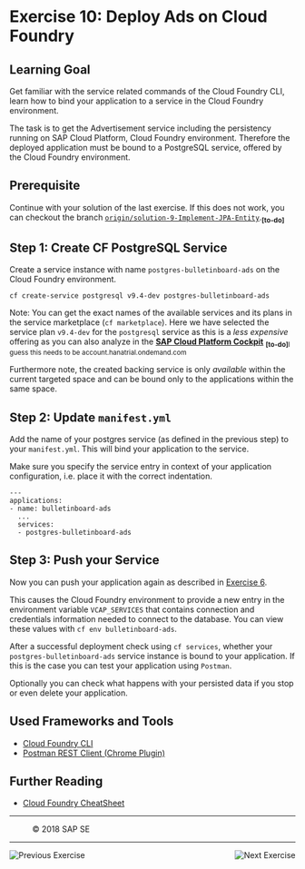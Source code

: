 Exercise 10: Deploy Ads on Cloud Foundry
=======================================
## Learning Goal
Get familiar with the service related commands of the Cloud Foundry CLI, learn how to bind your application to a service in the Cloud Foundry environment.

The task is to get the Advertisement service including the persistency running on SAP Cloud Platform, Cloud Foundry environment. Therefore the deployed application must be bound to a PostgreSQL service, offered by the Cloud Foundry environment.

## Prerequisite
Continue with your solution of the last exercise. If this does not work, you can checkout the branch [`origin/solution-9-Implement-JPA-Entity`](https://github.wdf.sap.corp/cc-java/cc-bulletinboard-ads-spring-webmvc/tree/solution-9-Implement-JPA-Entity).<sub><b>[to-do]</b></sub>

## Step 1: Create CF PostgreSQL Service
Create a service instance with name `postgres-bulletinboard-ads` on the Cloud Foundry environment. 

```
cf create-service postgresql v9.4-dev postgres-bulletinboard-ads
```

Note: You can get the exact names of the available services and its plans in the service marketplace (`cf marketplace`). Here we have selected the service plan `v9.4-dev` for the `postgresql` service as this is a *less expensive* offering as you can also analyze in the [**SAP Cloud Platform Cockpit**](https://account.int.sap.hana.ondemand.com/cockpit#/home/overview) <sub><b>[to-do]</b>I guess this needs to be account.hanatrial.ondemand.com</sub>

Furthermore note, the created backing service is only *available* within the current targeted space and can be bound only to the applications within the same space.

## Step 2: Update `manifest.yml`
Add the name of your postgres service (as defined in the previous step) to your `manifest.yml`. This will bind your application to the service.

Make sure you specify the service entry in context of your application configuration, i.e. place it with the correct indentation.

```
---
applications:
- name: bulletinboard-ads
  ...
  services:
  - postgres-bulletinboard-ads
```

## Step 3: Push your Service
Now you can push your application again as described in [Exercise 6](../CloudFoundryBasics/Exercise_6_DeployAdsOnCloudFoundry.md).

This causes the Cloud Foundry environment to provide a new entry in the environment variable `VCAP_SERVICES` that contains connection and credentials information needed to connect to the database. You can view these values with `cf env bulletinboard-ads`.

After a successful deployment check using `cf services`, whether your `postgres-bulletinboard-ads` service instance is bound to your application. If this is the case you can test your application using `Postman`. 

Optionally you can check what happens with your persisted data if you stop or even delete your application.

## Used Frameworks and Tools
- [Cloud Foundry CLI](https://github.com/cloudfoundry/cli)
- [Postman REST Client (Chrome Plugin)](https://chrome.google.com/webstore/detail/postman/fhbjgbiflinjbdggehcddcbncdddomop)

## Further Reading
- [Cloud Foundry CheatSheet](https://blog.anynines.com/cloud-foundry-command-line-cheat-sheetutm_sourcecf-summitutm_mediumprintutm_campaigncf-summit-cheat-sheet/)

***
<dl>
  <dd>
  <div class="footer">&copy; 2018 SAP SE</div>
  </dd>
</dl>
<hr>
<a href="/ConnectDatabase/Exercise_9_ImplementJPAEntity.md">
  <img align="left" alt="Previous Exercise">
</a>
<a href="/ConnectDatabase/Exercise_11_Develop_Custom_Queries.md">
  <img align="right" alt="Next Exercise">
</a>
